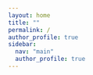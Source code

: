 ```yaml
---
layout: home
title: ""
permalink: /
author_profile: true
sidebar:
  nav: "main"
  author_profile: true
---
```


